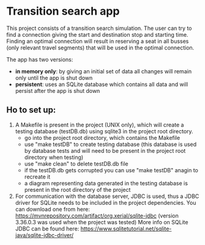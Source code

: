 # Transition search app

This project consists of a transition search simulation. The user can try to find a connection giving the start and destination stop and starting time. Finding an optimal connection will result in reserving a seat in all busses (only relevant travel segments) that will be used in the optimal connection.

The app has two versions:
- **in memory only**: by giving an initial set of data all changes will remain only until the app is shut down
- **persistent**: uses an SQLite database which contains all data and will persist after the app is shut down

## Ho to set up:
1. A Makefile is present in the project (UNIX only), which will create a testing database (testDB.db) using sqlite3 in the project root directory.
    - go into the project root directory, which contains the Makefile
    - use "make testDB" to create testing database (this database is used by database tests and will need to be present in the project root directory when testing)
    - use "make clean" to delete testDB.db file
    - if the testDB.db gets corrupted you can use "make testDB" anagin to recreate it
    - a diagram representing data generated in the testing database is present in the root directory of the project
2. For communication with the database server, JDBC is used, thus a JDBC driver for SQLite needs to be included in the project dependencies. You can download one from here: https://mvnrepository.com/artifact/org.xerial/sqlite-jdbc (version 3.36.0.3 was used when the project was tested) More info on SQLite JDBC can be found here: https://www.sqlitetutorial.net/sqlite-java/sqlite-jdbc-driver/